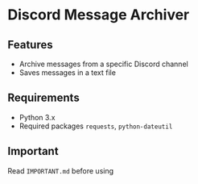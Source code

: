 # Discord Message Archiver

## Features
- Archive messages from a specific Discord channel
- Saves messages in a text file

## Requirements
- Python 3.x
- Required packages `requests`, `python-dateutil`

## Important
Read `IMPORTANT.md` before using
